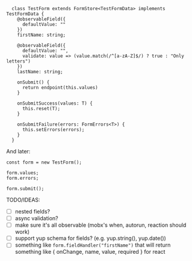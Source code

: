 ```
  class TestForm extends FormStore<TestFormData> implements TestFormData {
    @observableField({
      defaultValue: ""
    })
    firstName: string;

    @observableField({
      defaultValue: "",
      validate: value => (value.match(/^[a-zA-Z]$/) ? true : "Only letters")
    })
    lastName: string;

    onSubmit() {
      return endpoint(this.values)
    }

    onSubmitSuccess(values: T) {
      this.reset(T);
    }

    onSubmitFailure(errors: FormErrors<T>) {
      this.setErrors(errors);
    }
  }
```


And later:

```
const form = new TestForm();

form.values;
form.errors;

form.submit();
```

TODO/IDEAS:

- [ ] nested fields?
- [ ] async validation?
- [ ] make sure it's all observable (mobx's when, autorun, reaction should work)
- [ ] support yup schema for fields? (e.g. yup.string(), yup.date())
- [ ] something like `form.fieldHandler("firstName")` that will return something like
{ onChange, name, value, required } for react
